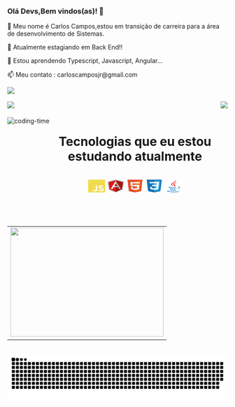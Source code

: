 ### Olá Devs,Bem vindos(as)! 👋

<p>💬 Meu nome é Carlos Campos,estou em transição de carreira para a área de desenvolvimento de Sistemas.</p> 
<p>🔭 Atualmente estagiando em  Back End!!</p>
<p>🌱 Estou aprendendo Typescript, Javascript, Angular...</p>
<p>📫 Meu contato : carloscamposjr@gmail.com</p>

<a href="https://www.linkedin.com/in/carloscamposjunior/" target="_blank"><img src="https://img.shields.io/badge/-LinkedIn-%230077B5?style=for-the-badge&logo=linkedin&logoColor=white" target="_blank"></a>


<div>
    <img height="180em" src="https://github-readme-stats.vercel.app/api?username=carloscjr2000&show_icons=true&theme=radical"/>
  <img align="right" height="180em" src="https://github-readme-stats.vercel.app/api/top-langs/?username=carloscjr2000&layout=compact&langs_count=16&theme=radical"/>
</div>

<div align="center"> 
  <div style="display: inline_block"><br>
    <img align="left" height="250" alt="coding-time" src="code.gif">
    <h1 align="center">Tecnologias que eu estou estudando atualmente </h1>
      <br>
    <img align="center" height="30" width="40" alt="js-icon"  src="https://raw.githubusercontent.com/devicons/devicon/master/icons/javascript/javascript-plain.svg">
    <img align="center" height="30" width="40" alt="react-icon" src="https://raw.githubusercontent.com/devicons/devicon/master/icons/angularjs/angularjs-original.svg">
    <img align="center" height="30" width="40" alt="html-icon" src="https://raw.githubusercontent.com/devicons/devicon/master/icons/html5/html5-original.svg">
    <img align="center" height="30" width="40" alt="css-icon" src="https://raw.githubusercontent.com/devicons/devicon/master/icons/css3/css3-original.svg">
    <img align="center" height="30" width="40" alt="java-icon" src="https://raw.githubusercontent.com/devicons/devicon/master/icons/java/java-original.svg">
    </div>
    <br>
<div align="center">
  <table>
     <td><img src="https://www.alura.com.br/artigos/assets/hello-world-em-varias-linguagens/imagem1.gif" width="350px" height="250px"> </td>
    </tr>
  </table>
</div>
</br>
<picture>
  <source media="(prefers-color-scheme: dark)" srcset="https://raw.githubusercontent.com/platane/platane/output/github-contribution-grid-snake-dark.svg">
  <source media="(prefers-color-scheme: light)" srcset="https://raw.githubusercontent.com/platane/platane/output/github-contribution-grid-snake.svg">
  <img alt="github contribution grid snake animation" src="https://raw.githubusercontent.com/platane/platane/output/github-contribution-grid-snake.svg">
</picture>
